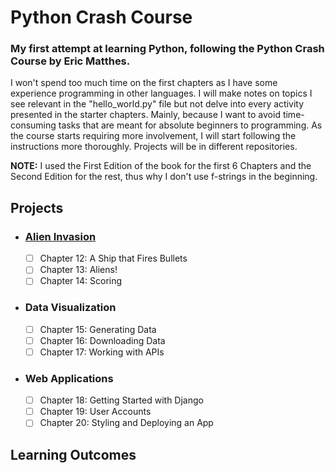 # Python Crash Course

### My first attempt at learning Python, following the Python Crash Course by Eric Matthes.  
  
I won't spend too much time on the first chapters as I have some experience programming in other languages. I will make notes on topics I see relevant in the "hello_world.py" file but not delve into every activity presented in the starter chapters. Mainly, because I want to avoid time-consuming tasks that are meant for absolute beginners to programming. As the course starts requiring more involvement, I will start following the instructions more thoroughly. Projects will be in different repositories.  
  
**NOTE:** I used the First Edition of the book for the first 6 Chapters and the Second Edition for the rest, thus why I don't use f-strings in the beginning.

## Projects 
- ### [Alien Invasion](http://www.github.com/adolfolh/alien_invasion "Alien Invasion")  
  - [ ] Chapter 12: A Ship that Fires Bullets  
  - [ ] Chapter 13: Aliens!  
  - [ ] Chapter 14: Scoring  
  
- ### Data Visualization
  - [ ] Chapter 15: Generating Data 
  - [ ] Chapter 16: Downloading Data  
  - [ ] Chapter 17: Working with APIs  
  
- ### Web Applications
  - [ ] Chapter 18: Getting Started with Django
  - [ ] Chapter 19: User Accounts  
  - [ ] Chapter 20: Styling and Deploying an App 

## Learning Outcomes
